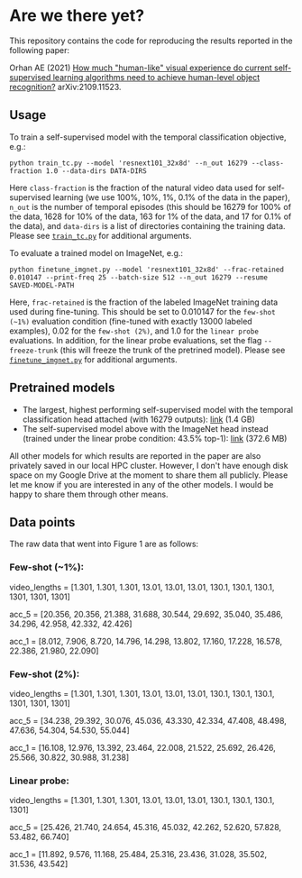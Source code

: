 # Are we there yet?

This repository contains the code for reproducing the results reported in the following paper:

Orhan AE (2021) [How much "human-like" visual experience do current self-supervised learning algorithms need to achieve human-level object recognition?](https://arxiv.org/abs/2109.11523) arXiv:2109.11523.

## Usage

To train a self-supervised model with the temporal classification objective, e.g.:

```
python train_tc.py --model 'resnext101_32x8d' --n_out 16279 --class-fraction 1.0 --data-dirs DATA-DIRS
```

Here `class-fraction` is the fraction of the natural video data used for self-supervised learning (we use 100%, 10%, 1%, 0.1% of the data in the paper), `n_out` is the number of temporal episodes (this should be 16279 for 100% of the data, 1628 for 10% of the data, 163 for 1% of the data, and 17 for 0.1% of the data), and `data-dirs` is a list of directories containing the training data. Please see [`train_tc.py`](https://github.com/eminorhan/human-ssl/blob/master/train_tc.py) for additional arguments.

To evaluate a trained model on ImageNet, e.g.:
```
python finetune_imgnet.py --model 'resnext101_32x8d' --frac-retained 0.010147 --print-freq 25 --batch-size 512 --n_out 16279 --resume SAVED-MODEL-PATH
```
Here, `frac-retained` is the fraction of the labeled ImageNet training data used during fine-tuning. This should be set to 0.010147 for the `few-shot (~1%)` evaluation condition (fine-tuned with exactly 13000 labeled examples), 0.02 for the `few-shot (2%)`, and 1.0 for the `linear probe` evaluations. In addition, for the linear probe evaluations, set the flag `--freeze-trunk` (this will freeze the trunk of the pretrined model). Please see [`finetune_imgnet.py`](https://github.com/eminorhan/human-ssl/blob/master/finetune_imgnet.py) for additional arguments.

## Pretrained models

* The largest, highest performing self-supervised model with the temporal classification head attached (with 16279 outputs): [link](https://drive.google.com/file/d/1AL49wO-hc1m6N2KxKTSjHMTYUIXJkDfV/view?usp=sharing) (1.4 GB)
* The self-supervised model above with the ImageNet head instead (trained under the linear probe condition: 43.5% top-1): [link](https://drive.google.com/file/d/1faeTesYiBtEgLquI6hjFGzbzx0lslaMC/view?usp=sharing) (372.6 MB)

All other models for which results are reported in the paper are also privately saved in our local HPC cluster. However, I don't have enough disk space on my Google Drive at the moment to share them all publicly. Please let me know if you are interested in any of the other models. I would be happy to share them through other means.

## Data points

The raw data that went into Figure 1 are as follows:

### Few-shot (~1%):

video_lengths = [1.301, 1.301, 1.301, 13.01, 13.01, 13.01, 130.1, 130.1, 130.1, 1301, 1301, 1301]

acc_5 = [20.356, 20.356, 21.388, 31.688, 30.544, 29.692, 35.040, 35.486, 34.296, 42.958, 42.332, 42.426]

acc_1 = [8.012, 7.906, 8.720, 14.796, 14.298, 13.802, 17.160, 17.228, 16.578, 22.386, 21.980, 22.090]

### Few-shot (2%):

video_lengths = [1.301, 1.301, 1.301, 13.01, 13.01, 13.01, 130.1, 130.1, 130.1, 1301, 1301, 1301]

acc_5 = [34.238, 29.392, 30.076, 45.036, 43.330, 42.334, 47.408, 48.498, 47.636, 54.304, 54.530, 55.044]

acc_1 = [16.108, 12.976, 13.392, 23.464, 22.008, 21.522, 25.692, 26.426, 25.566, 30.822, 30.988, 31.238]

### Linear probe:

video_lengths = [1.301, 1.301, 1.301, 13.01, 13.01, 13.01, 130.1, 130.1, 130.1, 1301]

acc_5 = [25.426, 21.740, 24.654, 45.316, 45.032, 42.262, 52.620, 57.828, 53.482, 66.740]

acc_1 = [11.892, 9.576, 11.168, 25.484, 25.316, 23.436, 31.028, 35.502, 31.536, 43.542]
